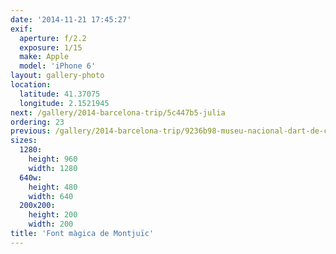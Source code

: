 ```yaml
---
date: '2014-11-21 17:45:27'
exif:
  aperture: f/2.2
  exposure: 1/15
  make: Apple
  model: 'iPhone 6'
layout: gallery-photo
location:
  latitude: 41.37075
  longitude: 2.1521945
next: /gallery/2014-barcelona-trip/5c447b5-julia
ordering: 23
previous: /gallery/2014-barcelona-trip/9236b98-museu-nacional-dart-de-catalunya
sizes:
  1280:
    height: 960
    width: 1280
  640w:
    height: 480
    width: 640
  200x200:
    height: 200
    width: 200
title: 'Font màgica de Montjuïc'
---
```

